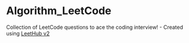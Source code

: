 # Algorithm_LeetCode
Collection of LeetCode questions to ace the coding interview! - Created using [LeetHub v2](https://github.com/arunbhardwaj/LeetHub-2.0)
